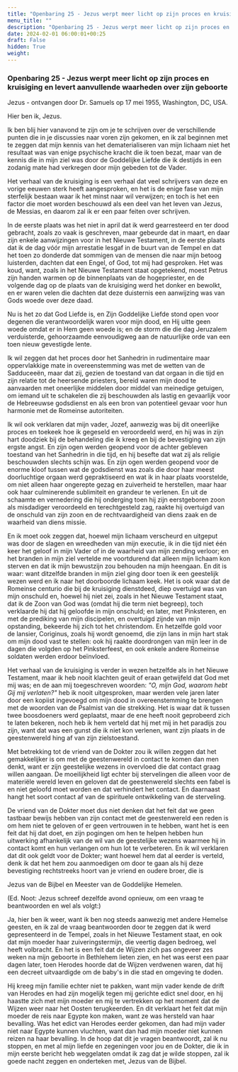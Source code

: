 ```yaml
---
title: "Openbaring 25 - Jezus werpt meer licht op zijn proces en kruisiging en levert aanvullende waarheden over zijn geboorte"
menu_title: ""
description: "Openbaring 25 - Jezus werpt meer licht op zijn proces en kruisiging en levert aanvullende waarheden over zijn geboorte"
date: 2024-02-01 06:00:01+00:25
draft: False
hidden: True
weight:
---
```

### Openbaring 25 - Jezus werpt meer licht op zijn proces en kruisiging en levert aanvullende waarheden over zijn geboorte

Jezus - ontvangen door Dr. Samuels op 17 mei 1955, Washington, DC, USA.

Hier ben ik, Jezus.

Ik ben blij hier vanavond te zijn om je te schrijven over de verschillende punten die in je discussies naar voren zijn gekomen, en ik zal beginnen met te zeggen dat mijn kennis van het dematerialiseren van mijn lichaam niet het resultaat was van enige psychische kracht die ik toen bezat, maar van de kennis die in mijn ziel was door de Goddelijke Liefde die ik destijds in een zodanig mate had verkregen door mijn gebeden tot de Vader.

Het verhaal van de kruisiging is een verhaal dat veel schrijvers van deze en vorige eeuwen sterk heeft aangesproken, en het is de enige fase van mijn sterfelijk bestaan waar ik het minst naar wil verwijzen; en toch is het een factor die moet worden beschouwd als een deel van het leven van Jezus, de Messias, en daarom zal ik er een paar feiten over schrijven.

In de eerste plaats was het niet in april dat ik werd gearresteerd en ter dood gebracht, zoals zo vaak is geschreven, maar gebeurde dat in maart, en daar zijn enkele aanwijzingen voor in het Nieuwe Testament, in de eerste plaats dat ik de dag vóór mijn arrestatie lesgaf in de buurt van de Tempel en dat het toen zo donderde dat sommigen van de mensen die naar mijn betoog luisterden, dachten dat een Engel, of God, tot mij had gesproken. Het was koud, want, zoals in het Nieuwe Testament staat opgetekend, moest Petrus zijn handen warmen op de binnenplaats van de hogepriester, en de volgende dag op de plaats van de kruisiging werd het donker en bewolkt, en er waren velen die dachten dat deze duisternis een aanwijzing was van Gods woede over deze daad.

Nu is het zo dat God Liefde is, en Zijn Goddelijke Liefde stond open voor degenen die verantwoordelijk waren voor mijn dood, en Hij uitte geen woede omdat er in Hem geen woede is; en de storm die die dag Jeruzalem verduisterde, gehoorzaamde eenvoudigweg aan de natuurlijke orde van een toen nieuw gevestigde lente.

Ik wil zeggen dat het proces door het Sanhedrin in rudimentaire maar oppervlakkige mate in overeenstemming was met de wetten van de Sadduceeën, maar dat zij, gezien de toestand van dat orgaan in die tijd en zijn relatie tot de heersende priesters, bereid waren mijn dood te aanvaarden met oneerlijke middelen door middel van meinedige getuigen, om iemand uit te schakelen die zij beschouwden als lastig en gevaarlijk voor de Hebreeuwse godsdienst en als een bron van potentieel gevaar voor hun harmonie met de Romeinse autoriteiten.

Ik wil ook verklaren dat mijn vader, Jozef, aanwezig was bij dit oneerlijke proces en toekeek hoe ik gegeseld en veroordeeld werd, en hij was in zijn hart doodziek bij de behandeling die ik kreeg en bij de bevestiging van zijn ergste angst. En zijn ogen werden geopend voor de achter gebleven toestand van het Sanhedrin in die tijd, en hij besefte dat wat zij als religie beschouwden slechts schijn was. En zijn ogen werden geopend voor de enorme kloof tussen wat de godsdienst was zoals die door haar meest doorluchtige orgaan werd gepraktiseerd en wat ik in haar plaats voorstelde, om niet alleen haar ongerepte gezag en zuiverheid te herstellen, maar haar ook haar culminerende sublimiteit en grandeur te verlenen. En uit de schaamte en vernedering die hij onderging toen hij zijn eerstgeboren zoon als misdadiger veroordeeld en terechtgesteld zag, raakte hij overtuigd van de onschuld van zijn zoon en de rechtvaardigheid van diens zaak en de waarheid van diens missie.

En ik moet ook zeggen dat, hoewel mijn lichaam verscheurd en uitgeput was door de slagen en wreedheden van mijn executie, ik in die tijd niet één keer het geloof in mijn Vader of in de waarheid van mijn zending verloor; en het branden in mijn ziel vertelde me voortdurend dat alleen mijn lichaam kon sterven en dat ik mijn bewustzijn zou behouden na mijn heengaan. En dit is waar: want ditzelfde branden in mijn ziel ging door toen ik een geestelijk wezen werd en ik naar het doorboorde lichaam keek. Het is ook waar dat de Romeinse centurio die bij de kruisiging dienstdeed, diep overtuigd was van mijn onschuld en, hoewel hij niet zei, zoals in het Nieuwe Testament staat, dat ik de Zoon van God was (omdat hij die term niet begreep), toch verklaarde hij dat hij geloofde in mijn onschuld; en later, met Pinksteren, en met de prediking van mijn discipelen, en overtuigd zijnde van mijn opstanding, bekeerde hij zich tot het christendom. En hetzelfde gold voor de lansier, Coriginus, zoals hij wordt genoemd, die zijn lans in mijn hart stak om mijn dood vast te stellen: ook hij raakte doordrongen van mijn leer in de dagen die volgden op het Pinksterfeest, en ook enkele andere Romeinse soldaten werden erdoor beïnvloed.

Het verhaal van de kruisiging is verder in wezen hetzelfde als in het Nieuwe Testament, maar ik heb nooit klachten geuit of eraan getwijfeld dat God met mij was; en de aan mij toegeschreven woorden: *"O, mijn God, waarom hebt Gij mij verlaten?"* heb ik nooit uitgesproken, maar werden vele jaren later door een kopiist ingevoegd om mijn dood in overeenstemming te brengen met de woorden van de Psalmist van die strekking. Het is waar dat ik tussen twee boosdoeners werd geplaatst, maar de ene heeft nooit geprobeerd zich te laten bekeren, noch heb ik hem verteld dat hij met mij in het paradijs zou zijn, want dat was een gunst die ik niet kon verlenen, want zijn plaats in de geestenwereld hing af van zijn zielstoestand.

Met betrekking tot de vriend van de Dokter zou ik willen zeggen dat het gemakkelijker is om met de geestenwereld in contact te komen dan men denkt, want er zijn geestelijke wezens in overvloed die dat contact graag willen aangaan. De moeilijkheid ligt echter bij stervelingen die alleen voor de materiële wereld leven en geloven dat de geestenwereld slechts een fabel is en niet geloofd moet worden en dat verhindert het contact. En daarnaast hangt het soort contact af van de spirituele ontwikkeling van de sterveling.

De vriend van de Dokter moet dus niet denken dat het feit dat we geen tastbaar bewijs hebben van zijn contact met de geestenwereld een reden is om hem niet te geloven of er geen vertrouwen in te hebben, want het is een feit dat hij dat doet, en zijn pogingen om hen te helpen hebben hun uitwerking afhankelijk van de wil van de geestelijke wezens waarmee hij in contact komt en hun verlangen om hun lot te verbeteren. En ik wil verklaren dat dit ook geldt voor de Dokter; want hoewel hem dat al eerder is verteld, denk ik dat het hem zou aanmoedigen om door te gaan als hij deze bevestiging rechtstreeks hoort van je vriend en oudere broer, die is

Jezus van de Bijbel en Meester van de Goddelijke Hemelen.

(Ed. Noot: Jezus schreef dezelfde avond opnieuw, om een vraag te beantwoorden en wel als volgt:)

Ja, hier ben ik weer, want ik ben nog steeds aanwezig met andere Hemelse geesten, en ik zal de vraag beantwoorden door te zeggen dat ik werd gepresenteerd in de Tempel, zoals in het Nieuwe Testament staat, en ook dat mijn moeder haar zuiveringstermijn, die veertig dagen bedroeg, wel heeft volbracht. En het is een feit dat de Wijzen zich pas ongeveer zes weken na mijn geboorte in Bethlehem lieten zien, en het was eerst een paar dagen later, toen Herodes hoorde dat de Wijzen verdwenen waren, dat hij een decreet uitvaardigde om de baby's in die stad en omgeving te doden.

Hij kreeg mijn familie echter niet te pakken, want mijn vader kende de drift van Herodes en had zijn mogelijk tegen mij gerichte edict snel door, en hij haastte zich met mijn moeder en mij te vertrekken op het moment dat de Wijzen weer naar het Oosten terugkeerden. En dit verklaart het feit dat mijn moeder de reis naar Egypte kon maken, want ze was hersteld van haar bevalling. Was het edict van Herodes eerder gekomen, dan had mijn vader niet naar Egypte kunnen vluchten, want dan had mijn moeder niet kunnen reizen na haar bevalling.
In de hoop dat dit je vragen beantwoordt, zal ik nu stoppen, en met al mijn liefde en zegeningen voor jou en de Dokter, die ik in mijn eerste bericht heb weggelaten omdat ik zag dat je wilde stoppen, zal ik goede nacht zeggen en onderteken met, Jezus van de Bijbel.
